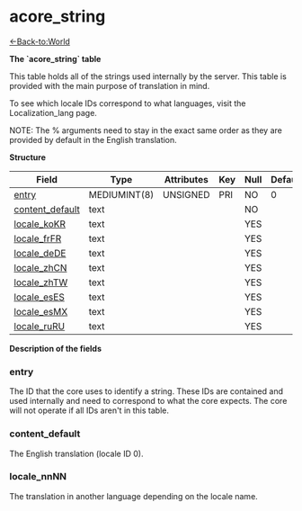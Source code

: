 # acore_string

[<-Back-to:World](database-world.md)

**The \`acore_string\` table**

This table holds all of the strings used internally by the server. This table is provided with the main purpose of translation in mind.

To see which locale IDs correspond to what languages, visit the Localization\_lang page.

NOTE: The % arguments need to stay in the exact same order as they are provided by default in the English translation.

**Structure**

| Field                | Type         | Attributes | Key | Null | Default | Extra | Comment |
|----------------------|--------------|------------|-----|------|---------|-------|---------|
| [entry][1]           | MEDIUMINT(8) | UNSIGNED   | PRI | NO   | 0       |       |         |
| [content_default][2] | text         |            |     | NO   |         |       |         |
| [locale_koKR][3]     | text         |            |     | YES  |         |       |         |
| [locale_frFR][3]     | text         |            |     | YES  |         |       |         |
| [locale_deDE][3]     | text         |            |     | YES  |         |       |         |
| [locale_zhCN][3]     | text         |            |     | YES  |         |       |         |
| [locale_zhTW][3]     | text         |            |     | YES  |         |       |         |
| [locale_esES][3]     | text         |            |     | YES  |         |       |         |
| [locale_esMX][3]     | text         |            |     | YES  |         |       |         |
| [locale_ruRU][3]     | text         |            |     | YES  |         |       |         |

[1]: #entry
[2]: #content\_default
[3]: #locale\_nnNN

**Description of the fields**

### entry

The ID that the core uses to identify a string. These IDs are contained and used internally and need to correspond to what the core expects. The core will not operate if all IDs aren't in this table.

### content\_default

The English translation (locale ID 0).

### locale\_nnNN

The translation in another language depending on the locale name.
